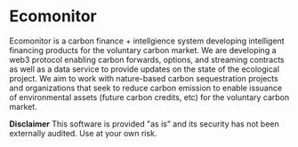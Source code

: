 # Ecomonitor

Ecomonitor is a carbon finance + intellgience system developing intelligent financing  products for the voluntary carbon market.
We are developing a web3 protocol enabling carbon forwards, options, and streaming contracts as well as a data service to provide updates on the state of the ecological project.  We aim to work with nature-based carbon sequestration projects and organizations that seek to reduce carbon emission to enable issuance of environmental assets (future carbon credits, etc) for the voluntary carbon market.

**Disclaimer**
 This software is provided "as is" and its security has not been externally audited. Use at your own risk.
